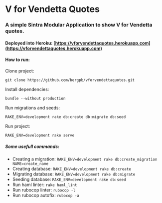 # V for Vendetta Quotes
### A simple Sintra Modular Application to show V for Vendetta quotes.
#### Deployed into Heroku: [https://vforvendettaquotes.herokuapp.com](https://vforvendettaquotes.herokuapp.com)

#### How to run:
Clone project:

    git clone https://github.com/bergpb/vforvendettaquotes.git

Install dependencies:

    bundle --without production

Run migrations and seeds:

    RAKE_ENV=development rake db:create db:migrate db:seed

Run project:

    RAKE_ENV=development rake serve

##### Some usefull commands:
- Creating a migration: ```RAKE_ENV=development rake db:create_migration NAME=create_name```
- Creating database: ```RAKE_ENV=development rake db:create```
- Migrating database: ```RAKE_ENV=development rake db:migrate```
- Seeding database: ```RAKE_ENV=development rake db:seed```
- Run haml linter: ```rake haml_lint```
- Run rubocop linter: ```rubocop -l```
- Run rubocop autofix: ```rubocop -a```
